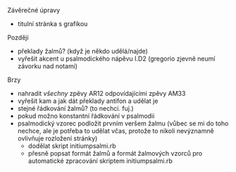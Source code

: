 Závěrečné úpravy

* titulní stránka s grafikou

Později

* překlady žalmů? (když je někdo udělá/najde)
* vyřešit akcent u psalmodického nápěvu I.D2 (gregorio zjevně neumí závorku nad notami)

Brzy

* nahradit _všechny_ zpěvy AR12 odpovídajícími zpěvy AM33
* vyřešit kam a jak dát překlady antifon a udělat je
* stejné řádkování žalmů? (to nechci. fuj.)
* pokud možno konstantní řádkování v psalmodii
* psalmodický vzorec podložit prvním veršem žalmu (vůbec se mi do toho nechce,
  ale je potřeba to udělat včas, protože to nikoli nevýznamně ovlivňuje 
  rozložení stránky)
  * dodělat skript initiumpsalmi.rb
  * přesně popsat formát žalmů a formát žalmových vzorců pro automatické 
	zpracování skriptem initiumpsalmi.rb
